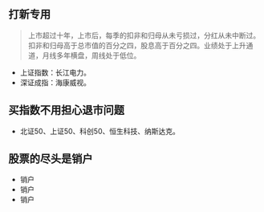 ## 打新专用
> 上市超过十年，上市后，每季的扣非和归母从未亏损过，分红从未中断过。扣非和归母高于总市值的百分之四，股息高于百分之四。业绩处于上升通道，月线多年横盘，周线处于低位。
* 上证指数：长江电力。
* 深证成指：海康威视。

## 买指数不用担心退市问题
* 北证50、上证50、科创50、恒生科技、纳斯达克。

## 股票的尽头是销户
* 销户
* 销户
* 销户
